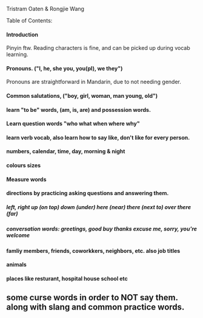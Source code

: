 Tristram Oaten & Rongjie Wang

Table of Contents:


#### Introduction

Pinyin ftw. Reading characters is fine, and can be picked up during vocab learning.

#### Pronouns. ("I, he, she you, you(pl), we they")

Pronouns are straightforward in Mandarin, due to not needing gender.
#### Common salutations, ("boy, girl, woman, man young, old")

#### learn "to be" words, (am, is, are) and possession words.

#### Learn question words "who what when where why"

#### learn verb vocab, also learn how to say like, don't like for every person.

#### numbers, calendar, time, day, morning & night

#### colours sizes

#### Measure words

#### directions by practicing asking questions and answering them.

##### left, right up (on top) down (under) here (near) there (next to) over there (far)

##### conversation words: greetings, good buy thanks excuse me, sorry, you're welcome

#### famliy members, friends, coworkkers, neighbors, etc. also job titles

#### animals

#### places like resturant, hospital house school etc

## some curse words in order to NOT say them. along with slang and common practice words.
</section>
</article>
